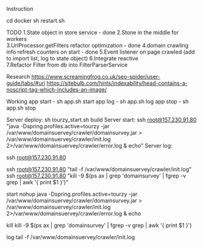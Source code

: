 Instruction 

cd docker
sh restart.sh

TODO 
    1.State object in store service - done 
    2.Stone in the middle for workers  
    3.UrlProcessor.getFilters refactor optimization - done
    4.domain crawling info refresh counters on start - done
    5.Event listener on page crawled (add to import list, log to state object)
    6.Integrate reactive    
    7.Refactor Filter from db into FilterParserService
    
Research
    https://www.screamingfrog.co.uk/seo-spider/user-guide/tabs/#uri
    https://sitebulb.com/hints/indexability/head-contains-a-noscript-tag-which-includes-an-image/
    
Working
app start - sh app.sh start
app log - sh app.sh log
app stop - sh app.sh stop

Server deploy: 
sh tourzy_start.sh build
Server start: 
ssh root@157.230.91.80 "java -Dspring.profiles.active=tourzy -jar /var/www/domainsuervey/crawler/domainsurvey.jar > /var/www/domainsuervey/crawler/init.log 2>/var/www/domainsuervey/crawler/error.log & echo"
Server log: 

ssh root@157.230.91.80

ssh root@157.230.91.80 "tail -f /var/www/domainsuervey/crawler/init.log"
ssh root@157.230.91.80 "kill -9 $(ps ax | grep 'domainsurvey' | fgrep -v grep | awk '{ print $1 }')"

start
nohup java -Dspring.profiles.active=tourzy -jar /var/www/domainsuervey/crawler/domainsurvey.jar > /var/www/domainsuervey/crawler/init.log 2>/var/www/domainsuervey/crawler/error.log & echo

kill
kill -9 $(ps ax | grep 'domainsurvey' | fgrep -v grep | awk '{ print $1 }')

log
tail -f /var/www/domainsuervey/crawler/init.log